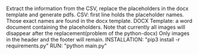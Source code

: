Extract the information from the CSV, replace the placeholders in the docx template and generate pdfs.
CSV: first line holds the placeholder names. Those exact names are found in the docx template.
DOCX Template: a word document containing the placeholders. Note that currently all images will disappear
after the replacement(problem of the python-docx) Only images in the header and the footer will remain.
INSTALLATION: "pip3 install -r requirements.py"
RUN: "python main.py"
